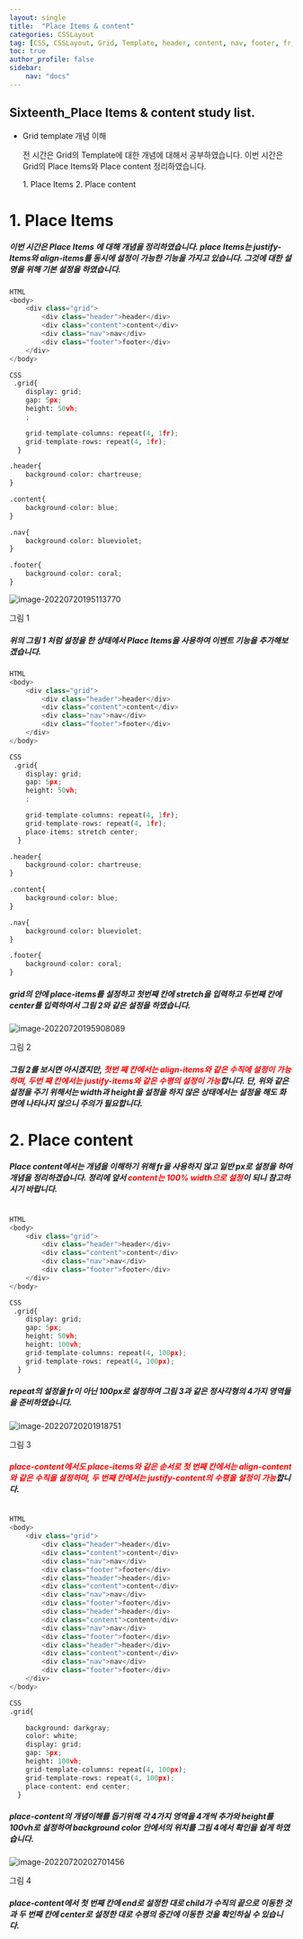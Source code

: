 ```yaml
---
layout: single
title:  "Place Items & content"
categories: CSSLayout
tag: [CSS, CSSLayout, Grid, Template, header, content, nav, footer, fr, blog]
toc: true
author_profile: false
sidebar:
    nav: "docs"
---
```


<div class="notice">
<h2>Sixteenth_Place Items & content study list.</h2>
<ul>
    <li>Grid template 개념 이해</li>
    <p>전 시간은 Grid의 Template에 대한 개념에 대해서 공부하였습니다. 이번 시간은 Grid의 Place Items와  Place content 정리하였습니다.</p>
    1. Place Items
    2. Place content
</ul>
</div>

# 1. Place Items

<h5>이번 시간은 Place Items 에 대해 개념을 정리하였습니다.
place Items는 justify-Items와 align-items를 동시에 설정이 가능한 기능을 가지고 있습니다. 그것에 대한 설명을 위해 기본 설정을 하였습니다.</h5>

```python
HTML
<body>
    <div class="grid">
        <div class="header">header</div>
        <div class="content">content</div>
        <div class="nav">nav</div>
        <div class="footer">footer</div>
    </div>
</body>

CSS
 .grid{
    display: grid;
    gap: 5px;
    height: 50vh;
    ;

    grid-template-columns: repeat(4, 1fr);
    grid-template-rows: repeat(4, 1fr);
  }

.header{
    background-color: chartreuse;
}

.content{
    background-color: blue;
}

.nav{
    background-color: blueviolet;
}

.footer{
    background-color: coral;
} 
```

![image-20220720195113770](https://github.com/LeeGwonSeon/LeeGwonSeon.github.io/blob/master/imeages/2022-07-20-Sixteenth_Place%20Items%20%26%20content/image-20220720195113770.png?raw=true)

그림 1

<h5>위의 그림 1 처럼 설정을 한 상태에서 Place Items을 사용하여 이벤트 기능을 추가해보겠습니다.</h5>

```python
HTML
<body>
    <div class="grid">
        <div class="header">header</div>
        <div class="content">content</div>
        <div class="nav">nav</div>
        <div class="footer">footer</div>
    </div>
</body>

CSS
 .grid{
    display: grid;
    gap: 5px;
    height: 50vh;
    ;

    grid-template-columns: repeat(4, 1fr);
    grid-template-rows: repeat(4, 1fr);
    place-items: stretch center;
  }

.header{
    background-color: chartreuse;
}

.content{
    background-color: blue;
}

.nav{
    background-color: blueviolet;
}

.footer{
    background-color: coral;
} 
```
<h5>grid의 안에 place-items를 설정하고 첫번째 칸에 stretch을 입력하고 두번째 칸에 center를 입력하여서 그림 2와 같은 설정을 하였습니다.</h5>

![image-20220720195908089](https://github.com/LeeGwonSeon/LeeGwonSeon.github.io/blob/master/imeages/2022-07-20-Sixteenth_Place%20Items%20%26%20content/image-20220720195908089.png?raw=true)

그림 2

<h5>그림 2를 보시면 아시겠지만, <span style="color:red">첫번 째 칸에서는 align-items와 같은 수직에 설정이 가능하며, 두번 째 칸에서는 justify-items와 같은 수평의 설정이 가능</span>합니다. 단, 위와 같은 설정을 주기 위해서는 width과 height을 설정을 하지 않은 상태에서는 설정을 해도 화면에 나타나지 않으니 주의가 필요합니다.</h5>

# 2. Place content
<h5>Place content에서는 개념을 이해하기 위해 fr을 사용하지 않고 일반 px로 설정을 하여 개념을 정리하겠습니다. 정리에 앞서 <span style="color:red">content는 100% width으로 설정</span>이 되니 참고하시기 바랍니다.</h5>

```python

HTML
<body>
    <div class="grid">
        <div class="header">header</div>
        <div class="content">content</div>
        <div class="nav">nav</div>
        <div class="footer">footer</div>
    </div>
</body>

CSS
 .grid{
    display: grid;
    gap: 5px;
    height: 50vh;
    height: 100vh;
    grid-template-columns: repeat(4, 100px);
    grid-template-rows: repeat(4, 100px);
  }

```

<h5>repeat의 설정을 fr이 아닌 100px로 설정하여 그림 3과 같은 정사각형의 4가지 영역들을 준비하였습니다.</h5>

![image-20220720201918751](https://github.com/LeeGwonSeon/LeeGwonSeon.github.io/blob/master/imeages/2022-07-20-Sixteenth_Place%20Items%20%26%20content/image-20220720201918751.png?raw=true)

그림 3

<h5><span style="color:red">place-content에서도 place-items와 같은 순서로 첫 번째 칸에서는 align-content와 같은 수직을 설정하며, 두 번째 칸에서는 justify-content의 수평을 설정이 가능</span>합니다.</h5>

```python

HTML
<body>
    <div class="grid">
        <div class="header">header</div>
        <div class="content">content</div>
        <div class="nav">nav</div>
        <div class="footer">footer</div>
        <div class="header">header</div>
        <div class="content">content</div>
        <div class="nav">nav</div>
        <div class="footer">footer</div>
        <div class="header">header</div>
        <div class="content">content</div>
        <div class="nav">nav</div>
        <div class="footer">footer</div>
        <div class="header">header</div>
        <div class="content">content</div>
        <div class="nav">nav</div>
        <div class="footer">footer</div>
    </div>
</body>

CSS
.grid{

    background: darkgray;
    color: white;
    display: grid;
    gap: 5px;
    height: 100vh;
    grid-template-columns: repeat(4, 100px);
    grid-template-rows: repeat(4, 100px);
    place-content: end center;
  }

```
<h5>place-content의 개념이해를 돕기위해 각 4가지 영역을 4개씩 추가와 height를 100vh로 설정하여 background color 안에서의 위치를 그림 4에서 확인을 쉽게 하였습니다.</h5>

![image-20220720202701456](https://github.com/LeeGwonSeon/LeeGwonSeon.github.io/blob/master/imeages/2022-07-20-Sixteenth_Place%20Items%20%26%20content/image-20220720202701456.png?raw=true)

그림 4

<h5>place-content에서 첫 번째 칸에 end로 설정한 대로 child가 수직의 끝으로 이동한 것과 두 번째 칸에 center로 설정한 대로 수평의 중간에 이동한 것을 확인하실 수 있습니다.</h5>
